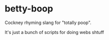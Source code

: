 betty-boop
==========

Cockney rhyming slang for "totally poop".

It's just a bunch of scripts for doing webs shtuff
